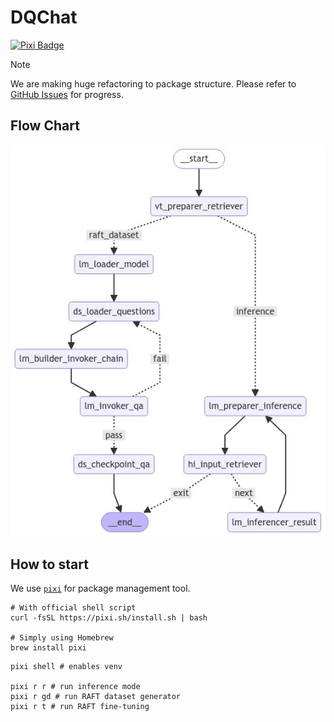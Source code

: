 # DQChat

[![Pixi Badge](https://img.shields.io/endpoint?url=https://raw.githubusercontent.com/prefix-dev/pixi/main/assets/badge/v0.json)](https://pixi.sh)

> [!NOTE]
> We are making huge refactoring to package structure. Please refer to [GitHub Issues](https://github.com/junnoslab/DQChat-langGraph/issues) for progress.

## Flow Chart

![Flow Chart](graph.png)

## How to start

We use [`pixi`](https://pixi.sh/latest/) for package management tool.

```shell
# With official shell script
curl -fsSL https://pixi.sh/install.sh | bash

# Simply using Homebrew
brew install pixi
```

```shell
pixi shell # enables venv

pixi r r # run inference mode
pixi r gd # run RAFT dataset generator
pixi r t # run RAFT fine-tuning
```
